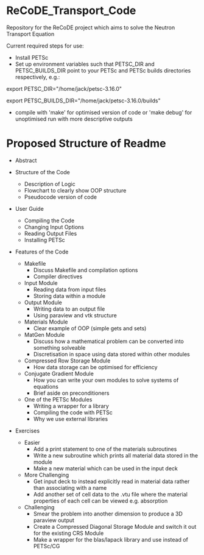 # ReCoDE_Transport_Code
Repository for the ReCoDE project which aims to solve the Neutron Transport Equation

Current required steps for use:
- Install PETSc
- Set up environment variables such that PETSC_DIR and PETSC_BUILDS_DIR point to your PETSc and PETSc builds directories respectively, e.g.:

export PETSC_DIR="/home/jack/petsc-3.16.0"

export PETSC_BUILDS_DIR="/home/jack/petsc-3.16.0/builds"

- compile with 'make' for optimised version of code or 'make debug' for unoptimised run with more descriptive outputs

# Proposed Structure of Readme

- Abstract

- Structure of the Code
  - Description of Logic
  - Flowchart to clearly show OOP structure
  - Pseudocode version of code

- User Guide
  - Compiling the Code
  - Changing Input Options
  - Reading Output Files
  - Installing PETSc 

- Features of the Code
  - Makefile
    - Discuss Makefile and compilation options
    - Compiler directives
  - Input Module
    - Reading data from input files
    - Storing data within a module
  - Output Module
    -  Writing data to an output file
    -  Using paraview and vtk structure
  - Materials Module
    - Clear example of OOP (simple gets and sets)
  - MatGen Module
    - Discuss how a mathematical problem can be converted into something solveable
    - Discretisation in space using data stored within other modules
  - Compressed Row Storage Module
    - How data storage can be optimised for efficiency
  - Conjugate Gradient Module
    - How you can write your own modules to solve systems of equations
    - Brief aside on preconditioners
  - One of the PETSc Modules
    - Writing a wrapper for a library
    - Compiling the code with PETSc
    - Why we use external libraries

- Exercises
  - Easier
    - Add a print statement to one of the materials subroutines
    - Write a new subroutine which prints all material data stored in the module
    - Make a new material which can be used in the input deck
  - More Challenging
    - Get input deck to instead explicitly read in material data rather than associating with a name
    - Add another set of cell data to the .vtu file where the material properties of each cell can be viewed e.g. absorption 
  - Challenging
    - Smear the problem into another dimension to produce a 3D paraview output
    - Create a Compressed Diagonal Storage Module and switch it out for the existing CRS Module
    - Make a wrapper for the blas/lapack library and use instead of PETSc/CG





